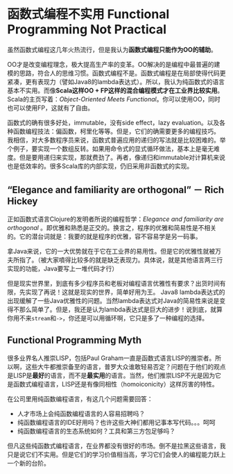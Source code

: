 
# 函数式编程不实用 Functional Programming Not Practical
虽然函数式编程这几年火热流行，但是我认为**函数式编程只能作为OO的辅助**。

OO才是改变编程理念，极大提高生产率的变革。OO解决的是编程中最普遍的建模的思路，符合人的思维习惯。函数式编程不是。函数式编程是在局部使得代码更紧凑，更有表现力（譬如Java8的lambda表达式）。所以，我认为纯函数式的语言基本不实用。而像**Scala这样OO + FP这样的混合编程模式才在工业界比较实用**。Scala的主页写着：*Object-Oriented Meets Functional*。你可以使用OO，同时也可以使用FP，这就有了自由。

函数式的确有很多好处，immutable，没有side effect，lazy evaluation。以及各种函数编程技法：偏函数，柯里化等等。但是，它们的确需要更多的编程技巧。
我相信，对大多数程序员来说，函数式普遍应用的递归的写法就是比较困难的。举个例子，要实现一个数组反转。如果用命令式的显式循环做法，基本上是毫无难度。但是要用递归来实现，那就费劲了。再者，像递归和immutable对计算机来说也是低效率的。很多Scala库的内部实现，仍旧采用非函数式的实现。

## “Elegance and familiarity are orthogonal” － Rich Hickey
正如函数式语言Clojure的发明者所说的编程哲学：*Elegance and familiarity are orthogonal* 。即优雅和熟悉是正交的。换言之，程序的优雅和简易性是不相关的。它的潜台词就是：我要的就是程序的优雅，容不容易学是另一码事。

拿Java来说，它的一大优势就在于它在工业界的易用性。但是它的优雅性就被万夫所指了。（被大家噴得比较多的就是缺乏表现力。具体说，就是其他语言两三行实现的功能，Java要写上一堆代码才行）

但是现实世界里，到底有多少程序员和老板对编程语言优雅性有要求？出货时间有限，先实现了再说！这就是现实的世界，简单好用为王。
Java8 lambda表达式的出现缓解了一些Java优雅性的问题。当然lambda表达式对Java的简易性来说是变得不那么简单了。但是，我还是认为lambda表达式是巨大的进步！说到底，就算你用不来`stream`和`->`，你还是可以用循环啊，它只是多了一种编程的选择。

## Functional Programming Myth
很多业界名人推崇LISP，包括Paul Graham一直是函数式语言LISP的推崇者。所以啊，这些大牛都推崇备至的语言，普罗大众谁敢轻易否定？问题在于他们的观点是LISP是**最好**的语言，而不是**最实用**的语言。当然，他们推崇LISP不光是因为它是函数式编程语言，LISP还是有像同相性（homoiconicity）这样厉害的特性。

在公司里用纯函数编程语言，有这几个问题需要回答：
 - 人才市场上会纯函数编程语言的人容易招聘吗？
 - 纯函数编程语言的IDE好用吗？也许这些大神们都用记事本写代码。。。呵呵
 - 纯函数编程语言的生态系统如何？工具和第三方包足够吗？

但凡这些纯函数式编程语言，在业界都没有很好的市场。倒不是拉黑这些语言，我只是说它们不实用。但是它们的学习价值相当高，学习它们会使人的编程能力跃上一个新的台阶。

